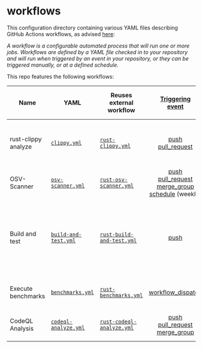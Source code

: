 # workflows

This configuration directory containing various YAML files describing GitHub Actions workflows,
as advised [here](https://docs.github.com/en/actions/get-started/understanding-github-actions#workflows):

_A workflow is a configurable automated process that will run one or more jobs.
Workflows are defined by a YAML file checked in to your repository and will run when triggered by an event in your repository,
or they can be triggered manually, or at a defined schedule._

This repo features the following workflows:

| Name                | YAML                                       | Reuses<br> external workflow                                                                                                                |                                                                                                                                                                                   [Triggering <br>event](https://docs.github.com/en/actions/reference/events-that-trigger-workflows)                                                                                                                                                                                   | Description                                                                                                                                   | Artifacts <br>(produced during runtime) |
|---------------------|--------------------------------------------|---------------------------------------------------------------------------------------------------------------------------------------------|:----------------------------------------------------------------------------------------------------------------------------------------------------------------------------------------------------------------------------------------------------------------------------------------------------------------------------------------------------------------------------------------------------------------------------------------------------------------------:|-----------------------------------------------------------------------------------------------------------------------------------------------|:---------------------------------------:|
| rust-clippy analyze | [`clippy.yml`](clippy.yml)                 | [`rust-clippy.yml`](https://github.com/swiyu-admin-ch/github-actions-workflows/blob/main/.github/workflows/rust-clippy.yml)                 |                                                                                                                                  [push](https://docs.github.com/en/actions/reference/events-that-trigger-workflows#push)<br> [pull_request](https://docs.github.com/en/actions/reference/events-that-trigger-workflows#pull_request)                                                                                                                                   | Checks Rust package to catch common mistakes and improve the code                                                                             |                   :x:                   |
| OSV-Scanner         | [`osv-scanner.yml`](osv-scanner.yml)       | [`rust-osv-scanner.yml`](https://github.com/swiyu-admin-ch/github-actions-workflows/blob/main/.github/workflows/rust-osv-scanner.yml)       | [push](https://docs.github.com/en/actions/reference/events-that-trigger-workflows#push)<br> [pull_request](https://docs.github.com/en/actions/reference/events-that-trigger-workflows#pull_request)<br> [merge_group](https://docs.github.com/en/actions/reference/workflows-and-actions/events-that-trigger-workflows#merge_group)<br> [schedule](https://docs.github.com/en/actions/reference/workflows-and-actions/events-that-trigger-workflows#schedule) (weekly) | Run OSV (vulnerabilities) scanner                                                                                                             |           :white_check_mark:            |
| Build and test      | [`build-and-test.yml`](build-and-test.yml) | [`rust-build-and-test.yml`](https://github.com/swiyu-admin-ch/github-actions-workflows/blob/main/.github/workflows/rust-build-and-test.yml) |                                                                                                                                                                                        [push](https://docs.github.com/en/actions/reference/events-that-trigger-workflows#push)                                                                                                                                                                                         | Compile a local package and all of its dependencies and execute all unit and integration tests and build examples of a local package          |                   :x:                   |
| Execute benchmarks  | [`benchmarks.yml`](benchmarks.yml)         | [`rust-benchmarks.yml`](https://github.com/swiyu-admin-ch/github-actions-workflows/blob/main/.github/workflows/rust-benchmarks.yml)         |                                                                                                                                                                [workflow_dispatch](https://docs.github.com/en/actions/reference/workflows-and-actions/events-that-trigger-workflows#workflow_dispatch)                                                                                                                                                                 | Execute all benchmarks of a local package                                                                                                     |           :white_check_mark:            |
| CodeQL Analysis     | [`codeql-analyze.yml`](codeql-analyze.yml) | [`rust-codeql-analyze.yml`](https://github.com/swiyu-admin-ch/github-actions-workflows/blob/main/.github/workflows/rust-codeql-analyze.yml) |                                                                  [push](https://docs.github.com/en/actions/reference/events-that-trigger-workflows#push)<br> [pull_request](https://docs.github.com/en/actions/reference/events-that-trigger-workflows#pull_request)<br> [merge_group](https://docs.github.com/en/actions/reference/workflows-and-actions/events-that-trigger-workflows#merge_group)                                                                   | [Extended Security CodeQL Analysis](https://codeql.github.com/docs/codeql-overview/supported-languages-and-frameworks/#rust-built-in-support) |           :white_check_mark:            |
